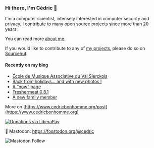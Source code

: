 ### Hi there, I'm Cédric 👋

I'm a computer scientist, intensely interested in computer security and privacy.
I contribute to many open source projects since more than 20 years.

You can read more [about me](https://www.cedricbonhomme.org/about).

If you would like to contribute to any of
[my projects](https://www.cedricbonhomme.org/software), please do so on
[Sourcehut](https://sr.ht/~cedric).


#### Recently on my blog

<!-- blog starts -->
* [École de Musique Associative du Val Sierckois](https://www.cedricbonhomme.org/2022/08/08/ecole-de-musique-associative-du-val-sierckois/)
* [Back from holidays… and with new photos !](https://www.cedricbonhomme.org/2022/08/01/back-from-holidays/)
* [A “now” page](https://www.cedricbonhomme.org/2022/05/12/now-page/)
* [Freshermeat 0.8.1](https://www.cedricbonhomme.org/2022/05/10/freshermeat-0-8-1/)
* [A new family member](https://www.cedricbonhomme.org/2022/04/15/double-bass/)
<!-- blog ends -->

More on [https://www.cedricbonhomme.org/post](https://www.cedricbonhomme.org)

[![Donations via LiberaPay](https://img.shields.io/liberapay/gives/cedricbonhomme.svg?logo=liberapay)](https://liberapay.com/cedricbonhomme)

🐘 Mastodon: <a rel="nofollow me" href="https://fosstodon.org/@cedric">https://fosstodon.org/@cedric</a>

![Mastodon Follow](https://img.shields.io/mastodon/follow/000258320?domain=https%3A%2F%2Ffosstodon.org&style=social)
